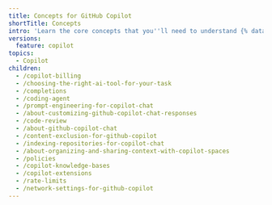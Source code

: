 ```yaml
---
title: Concepts for GitHub Copilot
shortTitle: Concepts
intro: 'Learn the core concepts that you''ll need to understand {% data variables.product.prodname_copilot %}.'
versions:
  feature: copilot
topics:
  - Copilot
children:
  - /copilot-billing
  - /choosing-the-right-ai-tool-for-your-task
  - /completions
  - /coding-agent
  - /prompt-engineering-for-copilot-chat
  - /about-customizing-github-copilot-chat-responses
  - /code-review
  - /about-github-copilot-chat
  - /content-exclusion-for-github-copilot
  - /indexing-repositories-for-copilot-chat
  - /about-organizing-and-sharing-context-with-copilot-spaces
  - /policies
  - /copilot-knowledge-bases
  - /copilot-extensions
  - /rate-limits
  - /network-settings-for-github-copilot
---
```

